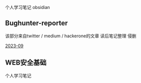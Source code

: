 个人学习笔记 obsidian

## Bughunter-reporter
该部分来自twitter / medium / hackerone的文章   读后笔记整理   侵删  

[2023-09](Bughunter-report/2023-09/)


## WEB安全基础

个人学习笔记